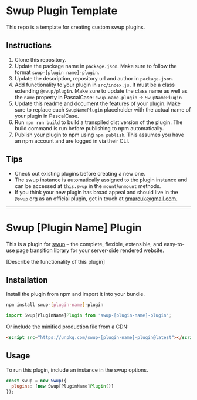 [comment]: CLI-remove-start

# Swup Plugin Template

This repo is a template for creating custom swup plugins.

## Instructions

1. Clone this repository.
2. Update the package name in `package.json`. Make sure to follow the format `swup-[plugin name]-plugin`.
3. Update the description, repository url and author in `package.json`.
4. Add functionality to your plugin in `src/index.js`. It must be a class extending `@swup/plugin`. Make sure to update the class name as well as the `name` property in PascalCase:
`swup-name-plugin` → `SwupNamePlugin`
5. Update this readme and document the features of your plugin. Make sure to replace each `SwupNamePlugin` placeholder with the actual name of your plugin in PascalCase.
6. Run `npm run build` to build a transpiled dist version of the plugin. The build command is run before publishing to npm automatically.
7. Publish your plugin to npm using `npm publish`. This assumes you have an npm account and are logged in via their CLI.

## Tips

- Check out existing plugins before creating a new one.
- The swup instance is automatically assigned to the plugin instance and can be accessed at `this.swup` in the `mount`/`unmount` methods.
- If you think your new plugin has broad appeal and should live in the `@swup` org as an official plugin, get in touch at gmarcuk@gmail.com.

---

[comment]: CLI-remove-end

# Swup [Plugin Name] Plugin

This is a plugin for [swup](https://swup.js.org/) – the complete, flexible, extensible, and easy-to-use page transition library for your server-side rendered website.

[Describe the functionality of this plugin]

## Installation

Install the plugin from npm and import it into your bundle.

```bash
npm install swup-[plugin-name]-plugin
```

```js
import Swup[PluginName]Plugin from 'swup-[plugin-name]-plugin';
```

Or include the minified production file from a CDN:

```html
<script src="https://unpkg.com/swup-[plugin-name]-plugin@latest"></script>
```

## Usage

To run this plugin, include an instance in the swup options.

```javascript
const swup = new Swup({
  plugins: [new Swup[PluginName]Plugin()]
});
```
